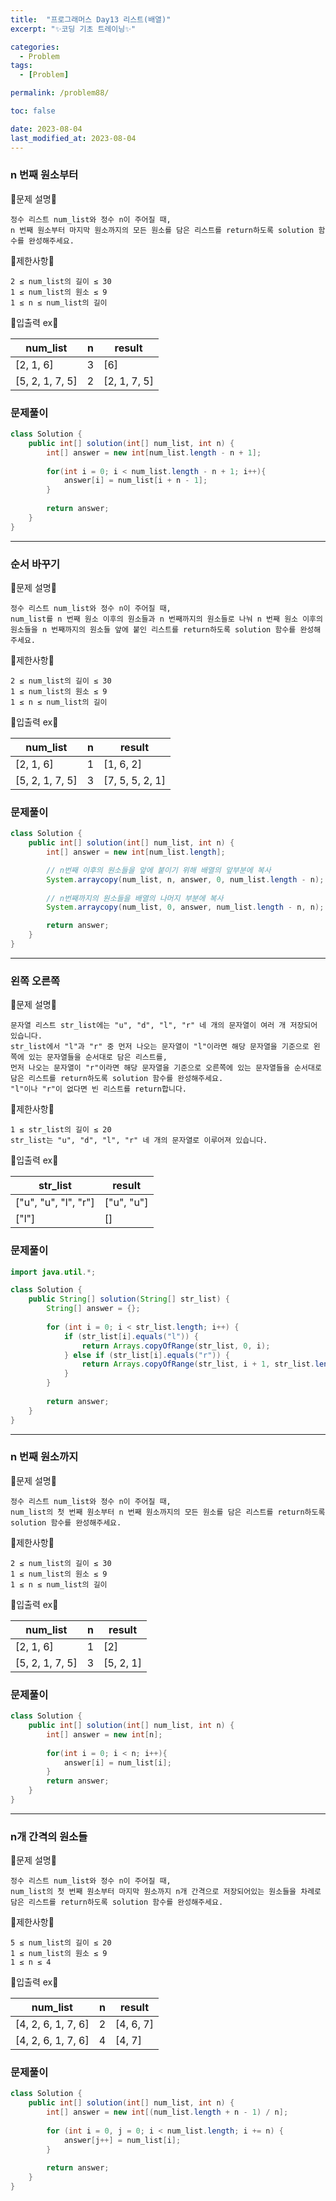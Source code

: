 ```yaml
---
title:  "프로그래머스 Day13 리스트(배열)"
excerpt: "✨코딩 기초 트레이닝✨"

categories:
  - Problem
tags:
  - [Problem]

permalink: /problem88/

toc: false

date: 2023-08-04
last_modified_at: 2023-08-04
---
```


### n 번째 원소부터

💫문제 설명💫

```
정수 리스트 num_list와 정수 n이 주어질 때, 
n 번째 원소부터 마지막 원소까지의 모든 원소를 담은 리스트를 return하도록 solution 함수를 완성해주세요.
```

💫제한사항💫

```
2 ≤ num_list의 길이 ≤ 30
1 ≤ num_list의 원소 ≤ 9
1 ≤ n ≤ num_list의 길이
```

💫입출력 ex💫

|num_list|n|result|
|---|---|---|
|[2, 1, 6]|3|[6]|
|[5, 2, 1, 7, 5]|2|[2, 1, 7, 5]|

### 문제풀이

```java
class Solution {
    public int[] solution(int[] num_list, int n) {
        int[] answer = new int[num_list.length - n + 1];
        
        for(int i = 0; i < num_list.length - n + 1; i++){
            answer[i] = num_list[i + n - 1];
        }
        
        return answer;
    }
}
```

<hr>

### 순서 바꾸기

💫문제 설명💫

```
정수 리스트 num_list와 정수 n이 주어질 때,
num_list를 n 번째 원소 이후의 원소들과 n 번째까지의 원소들로 나눠 n 번째 원소 이후의 원소들을 n 번째까지의 원소들 앞에 붙인 리스트를 return하도록 solution 함수를 완성해주세요.
```

💫제한사항💫

```
2 ≤ num_list의 길이 ≤ 30
1 ≤ num_list의 원소 ≤ 9
1 ≤ n ≤ num_list의 길이
```

💫입출력 ex💫

|num_list|n|result|
|---|---|---|
|[2, 1, 6]|1|[1, 6, 2]|
|[5, 2, 1, 7, 5]|3|[7, 5, 5, 2, 1]|

### 문제풀이

```java
class Solution {
    public int[] solution(int[] num_list, int n) {
        int[] answer = new int[num_list.length];

        // n번째 이후의 원소들을 앞에 붙이기 위해 배열의 앞부분에 복사
        System.arraycopy(num_list, n, answer, 0, num_list.length - n);
        
        // n번째까지의 원소들을 배열의 나머지 부분에 복사
        System.arraycopy(num_list, 0, answer, num_list.length - n, n);

        return answer;
    }
}
```

<hr>

### 왼쪽 오른쪽

💫문제 설명💫

```
문자열 리스트 str_list에는 "u", "d", "l", "r" 네 개의 문자열이 여러 개 저장되어 있습니다.
str_list에서 "l"과 "r" 중 먼저 나오는 문자열이 "l"이라면 해당 문자열을 기준으로 왼쪽에 있는 문자열들을 순서대로 담은 리스트를,
먼저 나오는 문자열이 "r"이라면 해당 문자열을 기준으로 오른쪽에 있는 문자열들을 순서대로 담은 리스트를 return하도록 solution 함수를 완성해주세요.
"l"이나 "r"이 없다면 빈 리스트를 return합니다.
```

💫제한사항💫

```
1 ≤ str_list의 길이 ≤ 20
str_list는 "u", "d", "l", "r" 네 개의 문자열로 이루어져 있습니다.
```

💫입출력 ex💫

|str_list|result|
|---|---|
|["u", "u", "l", "r"]|["u", "u"]|
|["l"]|[]|

### 문제풀이

```java
import java.util.*;

class Solution {
    public String[] solution(String[] str_list) {
        String[] answer = {};
        
        for (int i = 0; i < str_list.length; i++) {
            if (str_list[i].equals("l")) {
                return Arrays.copyOfRange(str_list, 0, i);
            } else if (str_list[i].equals("r")) {
                return Arrays.copyOfRange(str_list, i + 1, str_list.length);
            }
        }
        
        return answer;
    }
}
```

<hr>

### n 번째 원소까지

💫문제 설명💫

```
정수 리스트 num_list와 정수 n이 주어질 때,
num_list의 첫 번째 원소부터 n 번째 원소까지의 모든 원소를 담은 리스트를 return하도록 solution 함수를 완성해주세요.
```

💫제한사항💫

```
2 ≤ num_list의 길이 ≤ 30
1 ≤ num_list의 원소 ≤ 9
1 ≤ n ≤ num_list의 길이
```

💫입출력 ex💫

|num_list|n|result|
|---|---|---|
|[2, 1, 6]|1|[2]|
|[5, 2, 1, 7, 5]|3|[5, 2, 1]|

### 문제풀이

```java
class Solution {
    public int[] solution(int[] num_list, int n) {
        int[] answer = new int[n];
        
        for(int i = 0; i < n; i++){
            answer[i] = num_list[i];
        }
        return answer;
    }
}
```

<hr>

### n개 간격의 원소들

💫문제 설명💫

```
정수 리스트 num_list와 정수 n이 주어질 때,
num_list의 첫 번째 원소부터 마지막 원소까지 n개 간격으로 저장되어있는 원소들을 차례로 담은 리스트를 return하도록 solution 함수를 완성해주세요.
```

💫제한사항💫

```
5 ≤ num_list의 길이 ≤ 20
1 ≤ num_list의 원소 ≤ 9
1 ≤ n ≤ 4
```

💫입출력 ex💫

|num_list|n|result|
|---|---|---|
|[4, 2, 6, 1, 7, 6]|2|[4, 6, 7]|
|[4, 2, 6, 1, 7, 6]|4|[4, 7]|

### 문제풀이

```java
class Solution {
    public int[] solution(int[] num_list, int n) {
        int[] answer = new int[(num_list.length + n - 1) / n];
        
        for (int i = 0, j = 0; i < num_list.length; i += n) {
            answer[j++] = num_list[i];
        }
        
        return answer;
    }
}
```

